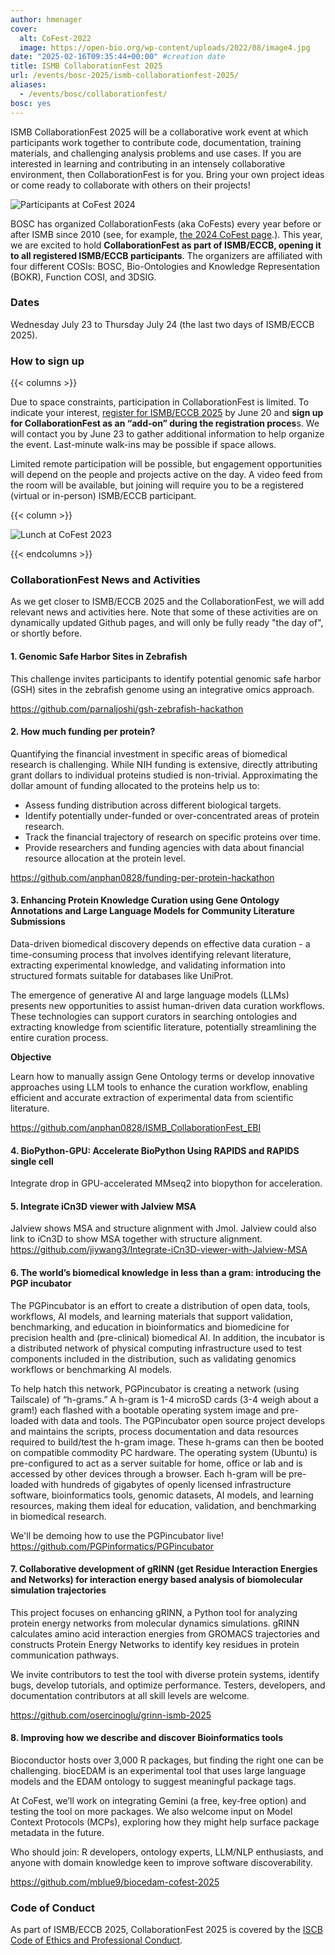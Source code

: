 ```yaml
---
author: hmenager
cover:
  alt: CoFest-2022
  image: https://open-bio.org/wp-content/uploads/2022/08/image4.jpg
date: "2025-02-16T09:35:44+00:00" #creation date
title: ISMB CollaborationFest 2025
url: /events/bosc-2025/ismb-collaborationfest-2025/
aliases:
  - /events/bosc/collaborationfest/
bosc: yes
---
```


ISMB CollaborationFest 2025 will be a collaborative work event at which participants work together to contribute code, documentation, training materials, and challenging analysis problems and use cases. If you are interested in learning and contributing in an intensely collaborative environment, then CollaborationFest is for you. Bring your own project ideas or come ready to collaborate with others on their projects!

![Participants at CoFest 2024](/wp-content/uploads/2025/01/cofest2024-1.jpeg)

BOSC has organized CollaborationFests (aka CoFests) every year before or after ISMB since 2010 (see, for example, [the 2024 CoFest page](https://open-bio.org/events/bosc-2024/obf-bosc-collaborationfest-2024/).). This year, we are excited to hold **CollaborationFest as part of ISMB/ECCB, opening it to all registered ISMB/ECCB participants**. The organizers are affiliated with four different COSIs: BOSC, Bio-Ontologies and Knowledge Representation (BOKR), Function COSI, and 3DSIG.

### Dates

Wednesday July 23 to Thursday July 24 (the last two days of ISMB/ECCB 2025).

### How to sign up

{{< columns >}}

Due to space constraints, participation in CollaborationFest is limited. To indicate your interest, [register for ISMB/ECCB 2025](https://www.iscb.org/ismbeccb2025/register) by June 20 and **sign up for CollaborationFest as an “add-on” during the registration proces**s. We will contact you by June 23 to gather additional information to help organize the event. Last-minute walk-ins may be possible if space allows.

Limited remote participation will be possible, but engagement opportunities will depend on the people and projects active on the day. A video feed from the room will be available, but joining will require you to be a registered (virtual or in-person) ISMB/ECCB participant.

{{< column >}}

![Lunch at CoFest 2023](/wp-content/uploads/2023/08/CoFest2023-lunch-1-736x1024.png) 

{{< endcolumns >}}

### CollaborationFest News and Activities

As we get closer to ISMB/ECCB 2025 and the CollaborationFest, we will add relevant news and activities here. Note that some of
these activities are on dynamically updated Github pages, and will only be fully ready "the day of", or shortly before.

#### 1. Genomic Safe Harbor Sites in Zebrafish

This challenge invites participants to identify potential genomic safe harbor (GSH) sites in the zebrafish genome using an
integrative omics approach.

https://github.com/parnaljoshi/gsh-zebrafish-hackathon

#### 2. How much funding per protein?

Quantifying the financial investment in specific areas of biomedical research is challenging. While NIH funding is extensive,
directly attributing grant dollars to individual proteins studied is non-trivial. Approximating the dollar amount of funding
allocated to the proteins help us to:

* Assess funding distribution across different biological targets.
* Identify potentially under-funded or over-concentrated areas of protein research.
* Track the financial trajectory of research on specific proteins over time.
* Provide researchers and funding agencies with data about financial resource allocation at the protein level.


https://github.com/anphan0828/funding-per-protein-hackathon

#### 3. Enhancing Protein Knowledge Curation using Gene Ontology Annotations and Large Language Models for Community Literature Submissions

Data-driven biomedical discovery depends on effective data curation - a time-consuming process that involves identifying relevant literature, extracting experimental knowledge, and validating information into structured formats suitable for databases like UniProt.

The emergence of generative AI and large language models (LLMs) presents new opportunities to assist human-driven data curation workflows. These technologies can support curators in searching ontologies and extracting knowledge from scientific literature, potentially streamlining the entire curation process.

**Objective**

Learn how to manually assign Gene Ontology terms or develop innovative approaches using LLM tools to enhance the curation workflow, enabling efficient and accurate extraction of experimental data from scientific literature. 

https://github.com/anphan0828/ISMB_CollaborationFest_EBI

#### 4.  BioPython-GPU: Accelerate BioPython Using RAPIDS and RAPIDS single cell

Integrate drop in GPU-accelerated MMseq2 into biopython for acceleration.

#### 5. Integrate iCn3D viewer with Jalview MSA  

Jalview shows MSA and structure alignment with Jmol. Jalview could also link to iCn3D to show MSA together with structure alignment.
https://github.com/jiywang3/Integrate-iCn3D-viewer-with-Jalview-MSA

#### 6. The world’s biomedical knowledge in less than a gram: introducing the PGP incubator

The PGPincubator is an effort to create a distribution of open data, tools, workflows, AI models, and learning materials that support validation, benchmarking, and education in bioinformatics and biomedicine for precision health and (pre-clinical) biomedical AI. In addition, the incubator is a distributed network of physical computing infrastructure used to test components included in the distribution, such as validating genomics workflows or benchmarking AI models.

To help hatch this network, PGPincubator is creating a network (using Tailscale) of “h-grams.” A h-gram is 1-4 microSD cards (3-4 weigh about a gram!) each flashed with a bootable operating system image and pre-loaded with data and tools. The PGPincubator open source project develops and maintains the scripts, process documentation and data resources required to build/test the h-gram image. These h-grams can then be booted on compatible commodity PC hardware. The operating system (Ubuntu) is pre-configured to act as a server suitable for home, office or lab and is accessed by other devices through a browser. Each h-gram will be pre-loaded with hundreds of gigabytes of openly licensed infrastructure software, bioinformatics tools, genomic datasets, AI models, and learning resources, making them ideal for education, validation, and benchmarking in biomedical research.

We'll be demoing how to use the PGPincubator live!
https://github.com/PGPinformatics/PGPincubator

#### 7. Collaborative development of gRINN (get Residue Interaction Energies and Networks) for interaction energy based analysis of biomolecular simulation trajectories

This project focuses on enhancing gRINN, a Python tool for analyzing protein energy networks from molecular dynamics simulations. gRINN calculates amino acid interaction energies from GROMACS trajectories and constructs Protein Energy Networks to identify key residues in protein communication pathways.

We invite contributors to test the tool with diverse protein systems, identify bugs, develop tutorials, and optimize performance. Testers, developers, and documentation contributors at all skill levels are welcome.

https://github.com/osercinoglu/grinn-ismb-2025

#### 8. Improving how we describe and discover Bioinformatics tools

Bioconductor hosts over 3,000 R packages, but finding the right one can be challenging. biocEDAM is an experimental tool that uses large language models and the EDAM ontology to suggest meaningful package tags. 

At CoFest, we’ll work on integrating Gemini (a free, key‑free option) and testing the tool on more packages. We also welcome input on Model Context Protocols (MCPs), exploring how they might help surface package metadata in the future.

Who should join: R developers, ontology experts, LLM/NLP enthusiasts, and anyone with domain knowledge keen to improve software discoverability.

https://github.com/mblue9/biocedam-cofest-2025



### Code of Conduct

As part of ISMB/ECCB 2025, CollaborationFest 2025 is covered by the [ISCB Code of Ethics and Professional Conduct](https://www.iscb.org/iscb-policy-statements/iscb-code-of-ethics-and-professional-conduct).
